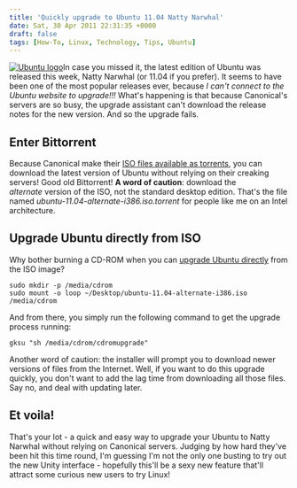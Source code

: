 ```yaml
---
title: 'Quickly upgrade to Ubuntu 11.04 Natty Narwhal'
date: Sat, 30 Apr 2011 22:31:35 +0000
draft: false
tags: [How-To, Linux, Technology, Tips, Ubuntu]
---
```


[![Ubuntu logo](http://gerard.interwebworld.co.uk/files/2011/02/ubuntu-logo.jpg)](http://gerard.interwebworld.co.uk/files/2011/02/ubuntu-logo.jpg)In case you missed it, the latest edition of Ubuntu was released this week, Natty Narwhal (or 11.04 if you prefer). It seems to have been one of the most popular releases ever, because _I can't connect to the Ubuntu website to upgrade!!!_ What's happening is that because Canonical's servers are so busy, the upgrade assistant can't download the release notes for the new version. And so the upgrade fails.

Enter Bittorrent
----------------

Because Canonical make their [ISO files available as torrents](http://www.ubuntu.com/download/ubuntu/alternative-download#bt), you can download the latest version of Ubuntu without relying on their creaking servers! Good old Bittorrent! **A word of caution**: download the _alternate_ version of the ISO, not the standard desktop edition. That's the file named _ubuntu-11.04-alternate-i386.iso.torrent_ for people like me on an Intel architecture.

Upgrade Ubuntu directly from ISO
--------------------------------

Why bother burning a CD-ROM when you can [upgrade Ubuntu directly](https://help.ubuntu.com/community/NattyUpgrades) from the ISO image?

    sudo mkdir -p /media/cdrom
    sudo mount -o loop ~/Desktop/ubuntu-11.04-alternate-i386.iso /media/cdrom

And from there, you simply run the following command to get the upgrade process running:

    gksu "sh /media/cdrom/cdromupgrade"

Another word of caution: the installer will prompt you to download newer versions of files from the Internet. Well, if you want to do this upgrade quickly, you don't want to add the lag time from downloading all those files. Say no, and deal with updating later.

Et voila!
---------

That's your lot - a quick and easy way to upgrade your Ubuntu to Natty Narwhal without relying on Canonical servers. Judging by how hard they've been hit this time round, I'm guessing I'm not the only one busting to try out the new Unity interface - hopefully this'll be a sexy new feature that'll attract some curious new users to try Linux!